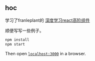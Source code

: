## hoc

学习了franleplant的
[深度学习react高阶组件](https://medium.com/@franleplant/react-higher-order-components-in-depth-cf9032ee6c3e#.dm6gyxjs2)

顺便写写一些例子。

```bash
npm install
npm start
```

Then open [`localhost:3000`](http://localhost:3000) in a browser.
